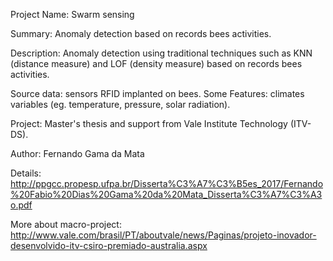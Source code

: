 Project Name: Swarm sensing 

Summary: Anomaly detection based on records bees activities.

Description: Anomaly detection using traditional techniques such as KNN (distance measure) and LOF (density measure) based on records bees activities.

Source data: sensors RFID implanted on bees.
Some Features: climates variables (eg. temperature, pressure, solar radiation). 

Project: Master's thesis and support from Vale Institute Technology (ITV-DS).

Author: Fernando Gama da Mata

Details: <http://ppgcc.propesp.ufpa.br/Disserta%C3%A7%C3%B5es_2017/Fernando%20Fabio%20Dias%20Gama%20da%20Mata_Disserta%C3%A7%C3%A3o.pdf>

More about macro-project:
http://www.vale.com/brasil/PT/aboutvale/news/Paginas/projeto-inovador-desenvolvido-itv-csiro-premiado-australia.aspx
